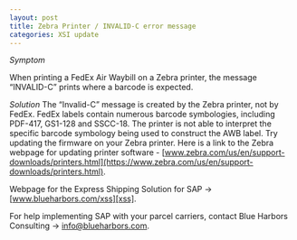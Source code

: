 ```yaml
---
layout: post
title: Zebra Printer / INVALID-C error message
categories: XSI update
---
```


*Symptom*

When printing a FedEx Air Waybill on a Zebra printer, the
message “INVALID-C” prints where a barcode is expected.

*Solution*
The “Invalid-C” message is created by the Zebra printer, not by
FedEx.
FedEx labels contain numerous barcode symbologies, including
PDF-417, GS1-128 and SSCC-18. The printer is not able to interpret
the specific barcode symbology being used to construct the AWB
label. Try updating the firmware on your Zebra printer. Here is a
link to the Zebra webpage for updating printer software -
[www.zebra.com/us/en/support-downloads/printers.html](https://www.zebra.com/us/en/support-downloads/printers.html).


Webpage for the Express Shipping Solution for SAP → [www.blueharbors.com/xss][xss].

For help implementing SAP with your parcel carriers, contact Blue Harbors Consulting → [info@blueharbors.com](mailto:info@blueharbors.com).

[xss]: https://www.blueharbors.com/xss
